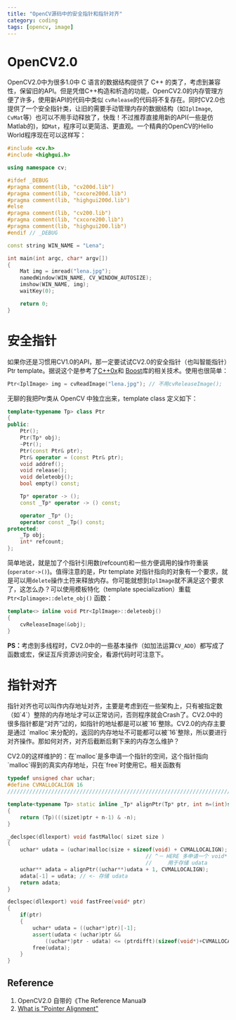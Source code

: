 ```yaml
---
title: "OpenCV源码中的安全指针和指针对齐"
category: coding
tags: [opencv, image]
---
```


# OpenCV2.0
OpenCV2.0中为很多1.0中 C 语言的数据结构提供了 C++ 的类了，考虑到兼容性，保留旧的API。但是凭借C++构造和析造的功能，OpenCV2.0的内存管理方便了许多，使用新API的代码中类似 `cvRelease`的代码将不复存在。同时CV2.0也提供了一个安全指针类，让旧的需要手动管理内存的数据结构（如`IplImage`, `CvMat`等）也可以不用手动释放了，快哉！不过推荐直接用新的API(一些是仿Matlab的)，如`Mat`，程序可以更简洁、更直观。一个精典的OpenCV的Hello World程序现在可以这样写：

```cpp
#include <cv.h>
#include <highgui.h>

using namespace cv;

#ifdef _DEBUG
#pragma comment(lib, "cv200d.lib")
#pragma comment(lib, "cxcore200d.lib")
#pragma comment(lib, "highgui200d.lib")
#else
#pragma comment(lib, "cv200.lib")
#pragma comment(lib, "cxcore200.lib")
#pragma comment(lib, "highgui200.lib")
#endif // _DEBUG

const string WIN_NAME = "Lena";

int main(int argc, char* argv[])
{
    Mat img = imread("lena.jpg");
    namedWindow(WIN_NAME, CV_WINDOW_AUTOSIZE);
    imshow(WIN_NAME, img);
    waitKey(0);

    return 0;
}
```

# 安全指针
如果你还是习惯用CV1.0的API，那一定要试试CV2.0的安全指针（也叫智能指针）Ptr template。据说这个是参考了<a href="http://en.wikipedia.org/wiki/C%2B%2B0x">C++0x</a>和 <a href="http://en.wikipedia.org/wiki/Boost_C%2B%2B_Libraries">Boost</a>库的相关技术。使用也很简单：

```cpp
Ptr<IplImage> img = cvReadImage("lena.jpg"); // 不用cvReleaseImage();
```

无聊的我把Ptr类从 OpenCV 中独立出来，template class 定义如下：

```cpp
template<typename Tp> class Ptr
{
public:
    Ptr();
    Ptr(Tp* obj);
    ~Ptr();
    Ptr(const Ptr& ptr);
    Ptr& operator = (const Ptr& ptr);
    void addref(); 
    void release();
    void deleteobj();
    bool empty() const;

    Tp* operator -> ();
    const _Tp* operator -> () const;

    operator _Tp* ();
    operator const _Tp() const;
protected:
    _Tp obj;
    int* refcount;
};
```

简单地说，就是加了个指针引用数(refcount)和一些方便调用的操作符重装(`operator->()`)。值得注意的是，Ptr template 对指针指向的对象有一个要求，就是可以用`delete`操作土符来释放内存。你可能就想到`IplImage`就不满足这个要求了，这怎么办？可以使用模板特化（template specialization）重载 `Ptr<Iplimage>::delete_obj()` 函数：

```cpp
template<> inline void Ptr<IplImage>::deleteobj()
{
    cvReleaseImage(&obj);
}
```

<strong>PS：</strong>考虑到多线程时，CV2.0中的一些基本操作（如加法运算`CV_ADD`）都写成了函数或宏，保证互斥资源访问安全，看源代码时可注意下。

# 指针对齐
<p>指针对齐也可以叫作内存地址对齐，主要是考虑到在一些架构上，只有被指定数（如`4`）整除的内存地址才可以正常访问，否则程序就会Crash了。CV2.0中的很多指针都是“对齐”过的，如指针的地址都是可以被`16`整除。CV2.0的内存主要是通过 `malloc`来分配的，返回的内存地址不可能都可以被`16`整除，所以要进行对齐操作。那如何对齐，对齐后截断后剩下来的内存怎么维护？</p>
<p>CV2.0的这样维护的：在`malloc`是多申请一个指针的空间，这个指针指向`malloc`得到的真实内存地址，只在`free`时使用它。相关函数有</p>

```cpp
typedef unsigned char uchar;
#define CVMALLOCALIGN 16
//////////////////////////////////////////////////////////////////////////

template<typename Tp> static inline _Tp* alignPtr(Tp* ptr, int n=(int)sizeof(Tp))
{
    return (Tp)(((sizet)ptr + n-1) & -n);
}

_declspec(dllexport) void fastMalloc( sizet size )
{
    uchar* udata = (uchar)malloc(size + sizeof(void) + CVMALLOCALIGN); 
                                            // ^－ HERE 多申请一个 void* 的空间，
                                            //     用于存储 udata
    uchar** adata = alignPtr((uchar**)udata + 1, CVMALLOCALIGN);
    adata[-1] = udata; // <- 存储 udata
    return adata;
}

declspec(dllexport) void fastFree(void* ptr)
{
    if(ptr)
    {
        uchar* udata = ((uchar*)ptr)[-1];
        assert(udata < (uchar)ptr &&
            ((uchar*)ptr - udata) <= (ptrdifft)(sizeof(void*)+CVMALLOCALIGN)); 
        free(udata);
    }
}
```
<h2>Reference</h2>
<ol>
    <li>OpenCV2.0 自带的《The Reference Manual》</li>
    <li><a href="http://bytes.com/topic/c/answers/213142-what-pointer-alignment">What is &quot;Pointer Alignment&quot;</a></li>
</ol>
